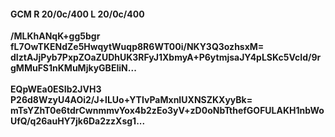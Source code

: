 #### GCM R 20/0c/400 L 20/0c/400
**/MLKhANqK+gg5bgr**<br/>**fL7OwTKENdZe5HwqytWuqp8R6WT00i/NKY3Q3ozhsxM=**<br/>**dIztAJjPyb7PxpZOaZUDhUK3RFyJ1XbmyA+P6ytmjsaJY4pLSKc5VcId/9rgMMuFS1nKMuMjkyGBEIiN...**<br/><br/>
**EQpWEa0ESIb2JVH3**<br/>**P26d8WzyU4AOi2/J+lLUo+YTIvPaMxnIUXNSZKXyyBk=**<br/>**mTsYZhT0e6tdrCwnmmvYox4b2zEo3yV+zD0oNbTthefGOFULAKH1nbWoUfQ/q26auHY7jk6Da2zzXsg1...**